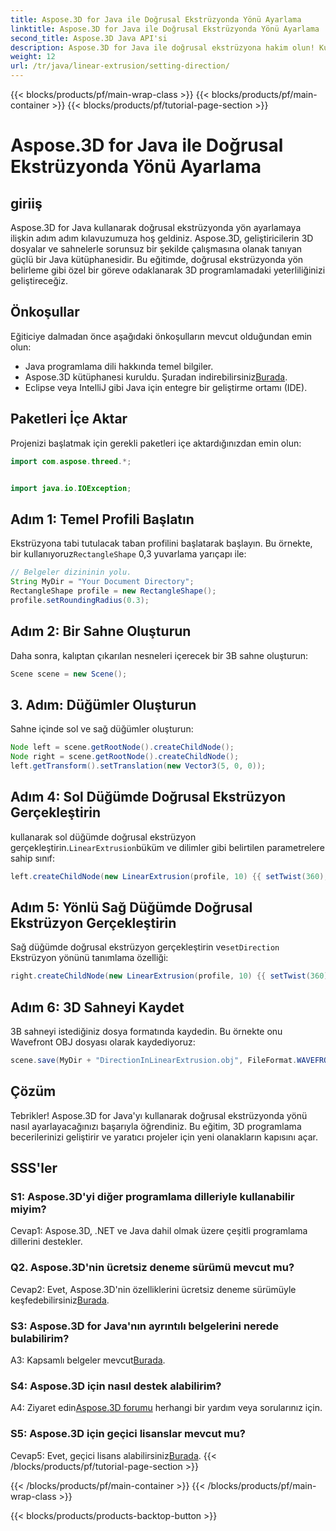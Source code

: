 ```yaml
---
title: Aspose.3D for Java ile Doğrusal Ekstrüzyonda Yönü Ayarlama
linktitle: Aspose.3D for Java ile Doğrusal Ekstrüzyonda Yönü Ayarlama
second_title: Aspose.3D Java API'si
description: Aspose.3D for Java ile doğrusal ekstrüzyona hakim olun! Kusursuz 3D programlama için kılavuzumuzu takip edin. Büyüleyici bir deneyim için hemen indirin.
weight: 12
url: /tr/java/linear-extrusion/setting-direction/
---
```


{{< blocks/products/pf/main-wrap-class >}}
{{< blocks/products/pf/main-container >}}
{{< blocks/products/pf/tutorial-page-section >}}

# Aspose.3D for Java ile Doğrusal Ekstrüzyonda Yönü Ayarlama

## giriiş

Aspose.3D for Java kullanarak doğrusal ekstrüzyonda yön ayarlamaya ilişkin adım adım kılavuzumuza hoş geldiniz. Aspose.3D, geliştiricilerin 3D dosyalar ve sahnelerle sorunsuz bir şekilde çalışmasına olanak tanıyan güçlü bir Java kütüphanesidir. Bu eğitimde, doğrusal ekstrüzyonda yön belirleme gibi özel bir göreve odaklanarak 3D programlamadaki yeterliliğinizi geliştireceğiz.

## Önkoşullar

Eğiticiye dalmadan önce aşağıdaki önkoşulların mevcut olduğundan emin olun:

- Java programlama dili hakkında temel bilgiler.
-  Aspose.3D kütüphanesi kuruldu. Şuradan indirebilirsiniz[Burada](https://releases.aspose.com/3d/java/).
- Eclipse veya IntelliJ gibi Java için entegre bir geliştirme ortamı (IDE).

## Paketleri İçe Aktar

Projenizi başlatmak için gerekli paketleri içe aktardığınızdan emin olun:

```java
import com.aspose.threed.*;


import java.io.IOException;
```

## Adım 1: Temel Profili Başlatın

 Ekstrüzyona tabi tutulacak taban profilini başlatarak başlayın. Bu örnekte, bir kullanıyoruz`RectangleShape` 0,3 yuvarlama yarıçapı ile:

```java
// Belgeler dizininin yolu.
String MyDir = "Your Document Directory";
RectangleShape profile = new RectangleShape();
profile.setRoundingRadius(0.3);
```

## Adım 2: Bir Sahne Oluşturun

Daha sonra, kalıptan çıkarılan nesneleri içerecek bir 3B sahne oluşturun:

```java
Scene scene = new Scene();
```

## 3. Adım: Düğümler Oluşturun

Sahne içinde sol ve sağ düğümler oluşturun:

```java
Node left = scene.getRootNode().createChildNode();
Node right = scene.getRootNode().createChildNode();
left.getTransform().setTranslation(new Vector3(5, 0, 0));
```

## Adım 4: Sol Düğümde Doğrusal Ekstrüzyon Gerçekleştirin

 kullanarak sol düğümde doğrusal ekstrüzyon gerçekleştirin.`LinearExtrusion`büküm ve dilimler gibi belirtilen parametrelere sahip sınıf:

```java
left.createChildNode(new LinearExtrusion(profile, 10) {{ setTwist(360); setSlices(100); }});
```

## Adım 5: Yönlü Sağ Düğümde Doğrusal Ekstrüzyon Gerçekleştirin

 Sağ düğümde doğrusal ekstrüzyon gerçekleştirin ve`setDirection` Ekstrüzyon yönünü tanımlama özelliği:

```java
right.createChildNode(new LinearExtrusion(profile, 10) {{ setTwist(360); setSlices(100); setDirection(new Vector3(0.3, 0.2, 1));}});
```

## Adım 6: 3D Sahneyi Kaydet

3B sahneyi istediğiniz dosya formatında kaydedin. Bu örnekte onu Wavefront OBJ dosyası olarak kaydediyoruz:

```java
scene.save(MyDir + "DirectionInLinearExtrusion.obj", FileFormat.WAVEFRONTOBJ);
```

## Çözüm

Tebrikler! Aspose.3D for Java'yı kullanarak doğrusal ekstrüzyonda yönü nasıl ayarlayacağınızı başarıyla öğrendiniz. Bu eğitim, 3D programlama becerilerinizi geliştirir ve yaratıcı projeler için yeni olanakların kapısını açar.

## SSS'ler

### S1: Aspose.3D'yi diğer programlama dilleriyle kullanabilir miyim?

Cevap1: Aspose.3D, .NET ve Java dahil olmak üzere çeşitli programlama dillerini destekler.

### Q2. Aspose.3D'nin ücretsiz deneme sürümü mevcut mu?

 Cevap2: Evet, Aspose.3D'nin özelliklerini ücretsiz deneme sürümüyle keşfedebilirsiniz[Burada](https://releases.aspose.com/).

### S3: Aspose.3D for Java'nın ayrıntılı belgelerini nerede bulabilirim?

 A3: Kapsamlı belgeler mevcut[Burada](https://reference.aspose.com/3d/java/).

### S4: Aspose.3D için nasıl destek alabilirim?

 A4: Ziyaret edin[Aspose.3D forumu](https://forum.aspose.com/c/3d/18) herhangi bir yardım veya sorularınız için.

### S5: Aspose.3D için geçici lisanslar mevcut mu?

 Cevap5: Evet, geçici lisans alabilirsiniz[Burada](https://purchase.aspose.com/temporary-license/).
{{< /blocks/products/pf/tutorial-page-section >}}

{{< /blocks/products/pf/main-container >}}
{{< /blocks/products/pf/main-wrap-class >}}

{{< blocks/products/products-backtop-button >}}
